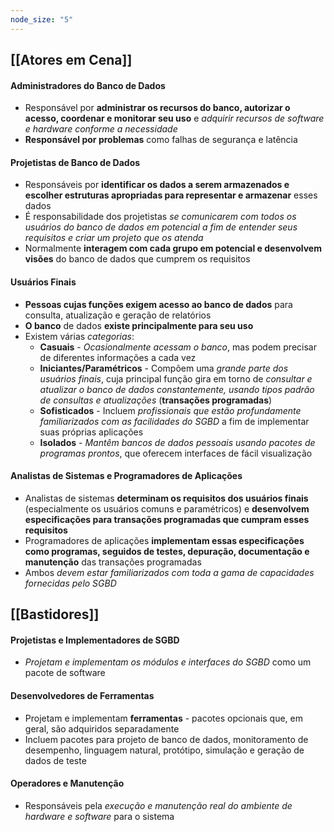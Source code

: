 ```yaml
---
node_size: "5"
---
```

## [[Atores em Cena]]
#### Administradores do Banco de Dados
- Responsável por **administrar os recursos do banco, autorizar o acesso, coordenar e monitorar seu uso** e *adquirir recursos de software e hardware conforme a necessidade*
- **Responsável por problemas** como falhas de segurança e latência
#### Projetistas de Banco de Dados
- Responsáveis por **identificar os dados a serem armazenados e escolher estruturas apropriadas para representar e armazenar** esses dados
- É responsabilidade dos projetistas *se comunicarem com todos os usuários do banco de dados em potencial a fim de entender seus requisitos e criar um projeto que os atenda*
- Normalmente **interagem com cada grupo em potencial e desenvolvem visões** do banco de dados que cumprem os requisitos
#### Usuários Finais
- **Pessoas cujas funções exigem acesso ao banco de dados** para consulta, atualização e geração de relatórios
- **O banco** de dados **existe principalmente para seu uso**
- Existem várias *categorias*:
	- **Casuais** - *Ocasionalmente acessam o banco*, mas podem precisar de diferentes informações a cada vez
	- **Iniciantes/Paramétricos** - Compõem uma *grande parte dos usuários finais*, cuja principal função gira em torno de *consultar e atualizar o banco de dados constantemente, usando tipos padrão de consultas e atualizações* (**transações programadas**)
	- **Sofisticados** - Incluem *profissionais que estão profundamente familiarizados com as facilidades do SGBD* a fim de implementar suas próprias aplicações
	- **Isolados** - *Mantêm bancos de dados pessoais usando pacotes de programas prontos*, que oferecem interfaces de fácil visualização
#### Analistas de Sistemas e Programadores de Aplicações
- Analistas de sistemas **determinam os requisitos dos usuários finais** (especialmente os usuários comuns e paramétricos) e **desenvolvem especificações para transações programadas que cumpram esses requisitos**
- Programadores de aplicações **implementam essas especificações como programas, seguidos de testes, depuração, documentação e manutenção** das transações programadas
- Ambos *devem estar familiarizados com toda a gama de capacidades fornecidas pelo SGBD*
## [[Bastidores]]
#### Projetistas e Implementadores de SGBD
- _Projetam e implementam os módulos e interfaces do SGBD_ como um pacote de software
#### Desenvolvedores de Ferramentas
- Projetam e implementam **ferramentas** - pacotes opcionais que, em geral, são adquiridos separadamente
- Incluem pacotes para projeto de banco de dados, monitoramento de desempenho, linguagem natural, protótipo, simulação e geração de dados de teste
#### Operadores e Manutenção
- Responsáveis pela _execução e manutenção real do ambiente de hardware e software_ para o sistema